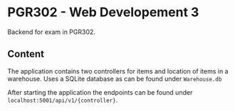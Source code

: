 # PGR302 - Web Developement 3

Backend for exam in PGR302.

## Content

The application contains two controllers for items and location of items in a warehouse.
Uses a SQLite database as can be found under `Warehouse.db`

After starting the application the endpoints can be found under `localhost:5001/api/v1/{controller}`.
